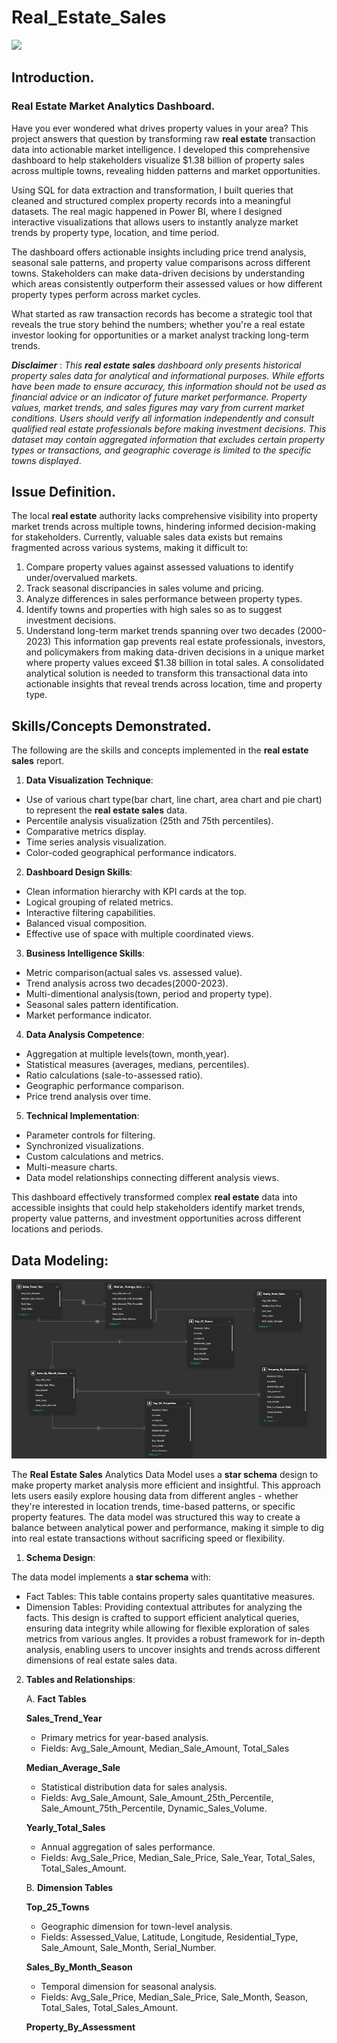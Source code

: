 # Real_Estate_Sales

![](Real_Estate_Images.jpg)

## Introduction.

### Real Estate Market Analytics Dashboard.

Have you ever wondered what drives property values in your area? This project answers that question by transforming raw **real estate** transaction data into actionable market intelligence. I developed this comprehensive dashboard to help stakeholders visualize $1.38 billion of property sales across multiple towns, revealing hidden patterns and market opportunities.

Using SQL for data extraction and transformation, I built queries that cleaned and structured complex property records into a meaningful datasets. The real magic happened in Power BI, where I designed interactive visualizations that allows users to instantly analyze market trends by property type, location, and time period.

The dashboard offers actionable insights including price trend analysis, seasonal sale patterns, and property value comparisons across different towns. Stakeholders can make data-driven decisions by understanding which areas consistently outperform their assessed values or how different property types perform across market cycles.

What started as raw transaction records has become a strategic tool that reveals the true story behind the numbers; whether you're a real estate investor looking for opportunities or a market analyst tracking long-term trends.

**_Disclaimer_** : _This **real estate sales** dashboard only presents historical property sales data for analytical and informational purposes. While efforts have been made to ensure accuracy, this information should not be used as financial advice or an indicator of future market performance. Property values, market trends, and sales figures may vary from current market conditions. Users should verify all information independently and consult qualified real estate professionals before making investment decisions. This dataset may contain aggregated information that excludes certain property types or transactions, and geographic coverage is limited to the specific towns displayed_.

## Issue Definition.

The local **real estate** authority lacks comprehensive visibility into property market trends across multiple towns, hindering informed decision-making for stakeholders. Currently, valuable sales data exists but remains fragmented across various systems, making it difficult to:

1. Compare property values against assessed valuations to identify under/overvalued markets.
2. Track seasonal discripancies in sales volume and pricing.
3. Analyze differences in sales performance between property types.
4. Identify towns and properties with high sales so as to suggest investment decisions.
5. Understand long-term market trends spanning over two decades (2000-2023)
This information gap prevents real estate professionals, investors, and policymakers from making data-driven decisions in a unique market where property values exceed $1.38 billion in total sales. A consolidated analytical solution is needed to transform this transactional data into actionable insights that reveal trends across location, time and property type.

## Skills/Concepts Demonstrated.
The following are the skills and concepts implemented in the **real estate sales** report.
1. **Data Visualization Technique**:
- Use of various chart type(bar chart, line chart, area chart and pie chart) to represent the **real estate sales** data.
- Percentile analysis visualization (25th and 75th percentiles).
- Comparative metrics display.
- Time series analysis visualization.
- Color-coded geographical performance indicators.

2. **Dashboard Design Skills**:
- Clean information hierarchy with KPI cards at the top.
- Logical grouping of related metrics.
- Interactive filtering capabilities.
- Balanced visual composition.
- Effective use of space with multiple coordinated views.

3. **Business Intelligence Skills**:
- Metric comparison(actual sales vs. assessed value).
- Trend analysis across two decades(2000-2023).
- Multi-dimentional analysis(town, period and property type).
- Seasonal sales pattern identification.
- Market performance indicator.

4. **Data Analysis Competence**:
- Aggregation at multiple levels(town, month,year).
- Statistical measures (averages, medians, percentiles).
- Ratio calculations (sale-to-assessed ratio).
- Geographic performance comparison.
- Price trend analysis over time.

5. **Technical Implementation**:
- Parameter controls for filtering.
- Synchronized visualizations.
- Custom calculations and metrics.
- Multi-measure charts.
- Data model relationships connecting different analysis views.

This dashboard effectively transformed complex **real estate** data into accessible insights that could help stakeholders identify market trends, property value patterns, and investment opportunities across different locations and periods.

## Data Modeling:

![](Modelling_Real_Estate_Sales_Dataset.PNG)

The **Real Estate Sales** Analytics Data Model uses a **star schema** design to make property market analysis more efficient and insightful. This approach lets users easily explore housing data from different angles - whether they're interested in location trends, time-based patterns, or specific property features. The data model was structured this way to create a balance between analytical power and performance, making it simple to dig into real estate transactions without sacrificing speed or flexibility.

1. **Schema Design**:

The data model implements a **star schema** with:
- Fact Tables: This table contains property sales quantitative measures.
- Dimension Tables: Providing contextual attributes for analyzing the facts.
This design is crafted to support efficient analytical queries, ensuring data integrity while allowing for flexible exploration of sales metrics from various angles. It provides a robust framework for in-depth analysis, enabling users to uncover insights and trends across different dimensions of real estate sales data.

2. **Tables and Relationships**:
   
   A. **Fact Tables**
   
   **Sales_Trend_Year**
   - Primary metrics for year-based analysis.
   - Fields: Avg_Sale_Amount, Median_Sale_Amount, Total_Sales

   **Median_Average_Sale**
   - Statistical distribution data for sales analysis.
   - Fields: Avg_Sale_Amount, Sale_Amount_25th_Percentile, Sale_Amount_75th_Percentile, Dynamic_Sales_Volume.
  
   **Yearly_Total_Sales**
   - Annual aggregation of sales performance.
   - Fields: Avg_Sale_Price, Median_Sale_Price, Sale_Year, Total_Sales, Total_Sales_Amount.
  
   B. **Dimension Tables**

   **Top_25_Towns**
   - Geographic dimension for town-level analysis.
   - Fields: Assessed_Value, Latitude, Longitude, Residential_Type, Sale_Amount, Sale_Month, Serial_Number.

   **Sales_By_Month_Season**
   - Temporal dimension for seasonal analysis.
   - Fields: Avg_Sale_Price, Median_Sale_Price, Sale_Month, Season, Total_Sales, Total_Sales_Amount.
  
   **Property_By_Assessment**

      
     




   









